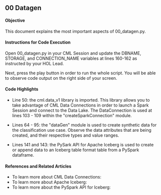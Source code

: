 ## 00 Datagen

#### Objective

This document explains the most important aspects of 00_datagen.py.

#### Instructions for Code Execution

Open 00_datagen.py in your CML Session and update the DBNAME, STORAGE, and CONNECTION_NAME variables at lines 160-162 as instructed by your HOL Lead.

Next, press the play button in order to run the whole script. You will be able to observe code output on the right side of your screen.

#### Code Highlights

* Line 50: the cml.data_v1 library is imported. This library allows you to take advantage of CML Data Connections in order to launch a Spark Session and connect to the Data Lake. The DataConnection is used at lines 103 - 109 within the "createSparkConnection" module.

* Lines 64 - 95: the "dataGen" module is used to create synthetic data for the classification use case. Observe the data attributes that are being created, and their respective types and value ranges.

* Lines 141 and 143: the PySark API for Apache Iceberg is used to create or append data to an Iceberg table format table from a PySpark dataframe.

#### References and Related Articles

* To learn more about CML Data Connections:
* To learn more about Apache Iceberg:
* To learn more about the PySpark API for Iceberg:
